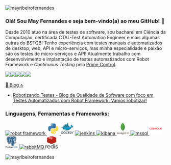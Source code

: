 <p align="left"> <img src="https://komarev.com/ghpvc/?username=mayribeirofernandes&label=Profile%20views&color=0e75b6&style=flat" alt="mayribeirofernandes" /> </p>

### Olá! Sou May Fernandes e seja bem-vindo(a) ao meu GitHub! 👋

Desde 2010 atuo na área de testes de software, sou bacharel em Ciência da Computação, certificada CTAL-Test Automation Engineer e mais algumas outras do BSTQB! Tenho experiência com testes manuais e automatizados de desktop, web, API e micro-serviços, mas minha especialidade e paixão são os testes de micro-serviços e API! Atualmente trabalho com desenvolvimento e implantação de testes automatizados com Robot Framework e *Continuous Testing* pela [Prime Control](https://www.primecontrol.com.br/).

[<img src="https://img.shields.io/badge/Microsoft_Outlook-0078D4?style=for-the-badge&logo=microsoft-outlook&logoColor=white" />](mailto:ammmayara@hotmail.com)[<img src="https://img.shields.io/badge/linkedin-%230077B5.svg?&style=for-the-badge&logo=linkedin&logoColor=white" />](https://www.linkedin.com/in/mayfernandes/)[<img src="https://img.shields.io/badge/GitLab-330F63?style=for-the-badge&logo=gitlab&logoColor=white" />](https://gitlab.com/robot-framework-may-fernandes/)[<img src="https://img.shields.io/badge/Telegram-2CA5E0?style=for-the-badge&logo=telegram&logoColor=white" />](https://t.me/joinchat/GysrsxRCsMM--5EkkguYYQ)[<img src="https://img.shields.io/badge/medium-%2312100E.svg?&style=for-the-badge&logo=medium&logoColor=white" />](https://medium.com/mayfernandes)

[📝 Blog 🔝](#-blog-)
  - [Robotizando Testes - Blog de Qualidade de Software com foco em Testes Automatizados com Robot Framework. Vamos robotizar!](https://robotizandotestes.blogspot.com/)

<h3 align="left">Linguagens, Ferramentas e Frameworks:</h3>

<p align="left"> <a href="https://robotframework.org/" target="_blank"> <img src="https://upload.wikimedia.org/wikipedia/commons/e/e4/Robot-framework-logo.png" alt="robot framework" width="40" height="40"/> </a> <a href="https://www.docker.com/" target="_blank"> <a href="https://www.python.org" target="_blank"> <img src="https://raw.githubusercontent.com/devicons/devicon/master/icons/python/python-original.svg" alt="python" width="40" height="40"/> </a> <img src="https://raw.githubusercontent.com/devicons/devicon/master/icons/docker/docker-original-wordmark.svg" alt="docker" width="40" height="40"/> </a> <a href="https://www.jenkins.io" target="_blank"> <img src="https://www.vectorlogo.zone/logos/jenkins/jenkins-icon.svg" alt="jenkins" width="40" height="40"/> </a> <a href="https://www.elastic.co/kibana" target="_blank"> <img src="https://www.vectorlogo.zone/logos/elasticco_kibana/elasticco_kibana-icon.svg" alt="kibana" width="40" height="40"/> </a> <a href="https://www.mongodb.com/" target="_blank"> <img src="https://raw.githubusercontent.com/devicons/devicon/master/icons/mongodb/mongodb-original-wordmark.svg" alt="mongodb" width="40" height="40"/> </a> <a href="https://www.microsoft.com/en-us/sql-server" target="_blank"> <img src="https://www.svgrepo.com/show/303229/microsoft-sql-server-logo.svg" alt="mssql" width="40" height="40"/> </a> <a href="https://www.oracle.com/" target="_blank"> <img src="https://raw.githubusercontent.com/devicons/devicon/master/icons/oracle/oracle-original.svg" alt="oracle" width="40" height="40"/> </a> <a href="https://www.postgresql.org" target="_blank"> <img src="https://raw.githubusercontent.com/devicons/devicon/master/icons/postgresql/postgresql-original-wordmark.svg" alt="postgresql" width="40" height="40"/> </a>  <a href="https://www.rabbitmq.com" target="_blank"> <img src="https://www.vectorlogo.zone/logos/rabbitmq/rabbitmq-icon.svg" alt="rabbitMQ" width="40" height="40"/> </a> <a href="https://redis.io" target="_blank"> <img src="https://raw.githubusercontent.com/devicons/devicon/master/icons/redis/redis-original-wordmark.svg" alt="redis" width="40" height="40"/> </a> </p>

<p><img align="center" src="https://github-readme-stats.vercel.app/api/top-langs?username=mayribeirofernandes&show_icons=true&locale=en&layout=compact" alt="mayribeirofernandes" /></p>


